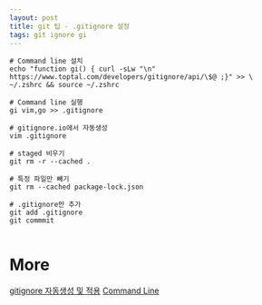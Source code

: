 ```yaml
---
layout: post
title: git 팁 - .gitignore 설정
tags: git ignore gi
---
```


```
# Command line 설치
echo "function gi() { curl -sLw "\n" https://www.toptal.com/developers/gitignore/api/\$@ ;}" >> \
~/.zshrc && source ~/.zshrc

# Command line 실행
gi vim,go >> .gitignore
```

```
# gitignore.io에서 자동생성
vim .gitignore

# staged 비우기
git rm -r --cached .

# 특정 파일만 빼기
git rm --cached package-lock.json

# .gitignore만 추가
git add .gitignore
git commmit


```

# More
[gitignore 자동생성 및 적용](https://ebbnflow.tistory.com/178)
[Command Line](https://docs.gitignore.io/use/command-line)
